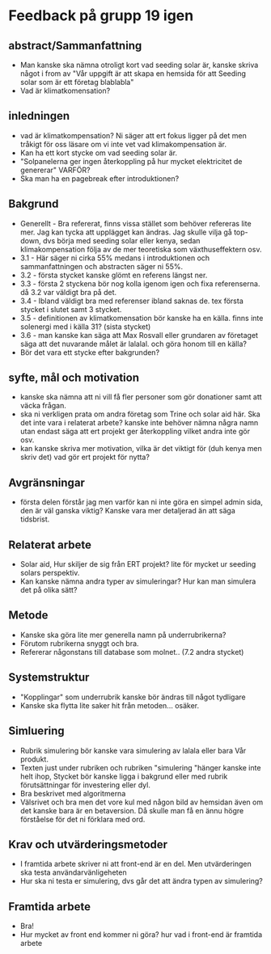 # Feedback på grupp 19 igen

##  abstract/Sammanfattning
- Man kanske ska nämna otroligt kort vad seeding solar är, kanske skriva något i from av "Vår uppgift är att skapa en hemsida för att Seeding solar som är ett företag blablabla"
- Vad är klimatkomensation?

## inledningen
- vad är klimatkompensation? Ni säger att ert fokus ligger på det men tråkigt för oss läsare om vi inte vet vad klimakompensation är.
- Kan ha ett kort stycke om vad seeding solar är.
- "Solpanelerna ger ingen återkoppling på hur mycket elektricitet de genererar" VARFÖR?
- Ska man ha en pagebreak efter introduktionen?

## Bakgrund
- Generellt - Bra refererat, finns vissa stället som behöver refereras lite mer. Jag kan tycka att upplägget kan ändras. Jag skulle vilja gå top-down, dvs börja med seeding solar eller kenya, sedan klimakompensation följa av de mer teoretiska som växthuseffektern osv.
- 3.1 - Här säger ni cirka 55% medans i introduktionen och sammanfattningen och abstracten säger ni 55%.
- 3.2 - första stycket kanske glömt en referens längst ner.
- 3.3 - första 2 styckena bör nog kolla igenom igen och fixa referenserna. då 3.2 var väldigt bra på det.
- 3.4 - Ibland väldigt bra med referenser ibland saknas de. tex första stycket i slutet samt 3 stycket.
- 3.5 - definitionen av klimatkomensation bör kanske ha en källa. finns inte solenergi med i källa 31? (sista stycket)
- 3.6 - man kanske kan säga att Max Rosvall eller grundaren av företaget säga att det nuvarande målet är lalalal. och göra honom till en källa?
- Bör det vara ett stycke efter bakgrunden?

## syfte, mål och motivation
- kanske ska nämna att ni vill få fler personer som gör donationer samt att väcka frågan.
- ska ni verkligen prata om andra företag som Trine och solar aid här. Ska det inte vara i relaterat arbete? kanske inte behöver nämna några namn utan endast säga att ert projekt ger återkoppling vilket andra inte gör osv.
- kan kanske skriva mer motivation, vilka är det viktigt för (duh kenya men skriv det) vad gör ert projekt för nytta?

## Avgränsningar
- första delen förstår jag men varför kan ni inte göra en simpel admin sida, den är väl ganska viktig? Kanske vara mer detaljerad än att säga tidsbrist.

## Relaterat arbete
- Solar aid, Hur skiljer de sig från ERT projekt? lite för mycket ur seeding solars perspektiv.
- Kan kanske nämna andra typer av simuleringar? Hur kan man simulera det på olika sätt?

## Metode
- Kanske ska göra lite mer generella namn på underrubrikerna?
- Förutom rubrikerna snyggt och bra.
- Refererar någonstans till database som molnet.. (7.2 andra stycket)

## Systemstruktur
- "Kopplingar" som underrubrik kanske bör ändras till något tydligare
- Kanske ska flytta lite saker hit från metoden... osäker.

## Simluering
- Rubrik simulering bör kanske vara simulering av lalala eller bara Vår produkt.
- Texten just under rubriken och rubriken "simulering "hänger kanske inte helt ihop, Stycket bör kanske ligga i bakgrund eller med rubrik förutsättningar för investering eller dyl.
 - Bra beskrivet med algoritmerna
 - Välsrivet och bra men det vore kul med någon bild av hemsidan även om det kanske bara är en betaversion. Då skulle man få en ännu högre förståelse för det ni förklara med ord.

## Krav och utvärderingsmetoder
- I framtida arbete skriver ni att front-end är en del. Men utvärderingen ska testa användarvänligeheten
- Hur ska ni testa er simulering, dvs går det att ändra typen av simulering?

## Framtida arbete
- Bra!
- Hur mycket av front end kommer ni göra? hur vad i front-end är framtida arbete
